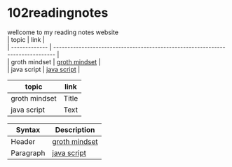 # 102readingnotes  
wellcome to my reading notes website  
| topic         | link                                                                           |  
| ------------- | ------------------------------------------------------------------------------ |  
| groth mindset | [groth mindset](https://ahmadhirthani.github.io/102readingnotes/crowthmindset) |  
| java script   | [java script](https://ahmadhirthani.github.io/102readingnotes/javascript)      |  

| topic      | link |
| ----------- | ----------- |
| groth mindset      | Title       |
| java script   | Text        |

| Syntax      | Description |
| ----------- | ----------- |
| Header      | [groth mindset](https://ahmadhirthani.github.io/102readingnotes/crowthmindset)       |
| Paragraph   | [java script](https://ahmadhirthani.github.io/102readingnotes/javascript)        |


